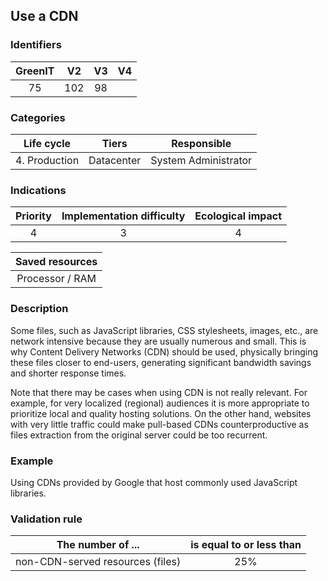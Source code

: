 ## Use a CDN

### Identifiers

| GreenIT | V2  | V3  |  V4  |
|:-------:|:---:|:---:|:----:|
|   75    | 102 | 98  |      |

### Categories

|  Life cycle   |   Tiers    |     Responsible      |
|:-------------:|:----------:|:--------------------:|
| 4. Production | Datacenter | System Administrator |

### Indications

| Priority | Implementation difficulty | Ecological impact |
|:--------:|:-------------------------:|:-----------------:|
|    4     |             3             |         4         |

|                      Saved resources                      |
|:---------------------------------------------------------:|
|                      Processor / RAM                      |

### Description

Some files, such as JavaScript libraries, CSS stylesheets, images, etc., are network intensive because they are usually numerous and small. 
This is why Content Delivery Networks (CDN) should be used, physically bringing these files closer to end-users, generating significant bandwidth savings and shorter response times.

Note that there may be cases when using CDN is not really relevant. For example, for very localized (regional) audiences
it is more appropriate to prioritize local and quality hosting solutions. On the other hand, websites with very little 
traffic could make pull-based CDNs counterproductive as files extraction from the original server could be too recurrent.

### Example

Using CDNs provided by Google that host commonly used JavaScript libraries.


### Validation rule

| The number of ...                | is equal to or less than |  
|----------------------------------|:------------------------:|
| non-CDN-served resources (files) |           25%            |
